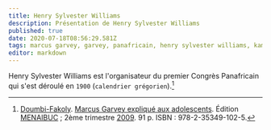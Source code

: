 ```yaml
---
title: Henry Sylvester Williams
description: Présentation de Henry Sylvester Williams
published: true
date: 2020-07-18T08:56:29.581Z
tags: marcus garvey, garvey, panafricain, henry sylvester williams, kamit, congrès panafricain, henry, sylvester, williams
editor: markdown
---
```


Henry Sylvester Williams est l'organisateur du premier Congrès Panafricain qui s'est déroulé en `1900` (`calendrier grégorien`).[^1]

[^1]: [Doumbi-Fakoly](/personnalite/homme/polymathe/afrique/nord-ouest/pays/mali/doumbi-fakoli). [Marcus Garvey expliqué aux adolescents](/ouvrage/documentaire/marcus-garvey-explique-aux-adolescents). Édition [MENAIBUC](/organisme/editeur/menaibuc) ; 2ème trimestre [2009](/histoire/date/calendrier-gregorien/par-annee/2009). 91 p. ISBN : 978-2-35349-102-5.